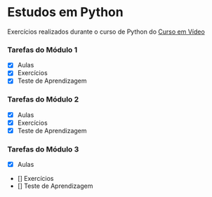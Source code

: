 # Estudos em Python
Exercícios realizados durante o curso de Python do [Curso em Vídeo](https://cursoemvideo.com)

### Tarefas do Módulo 1
- [x] Aulas
- [x] Exercícios
- [x] Teste de Aprendizagem
### Tarefas do Módulo 2
- [x] Aulas
- [x] Exercícios
- [x] Teste de Aprendizagem
### Tarefas do Módulo 3
- [x] Aulas
- [] Exercícios
- [] Teste de Aprendizagem

